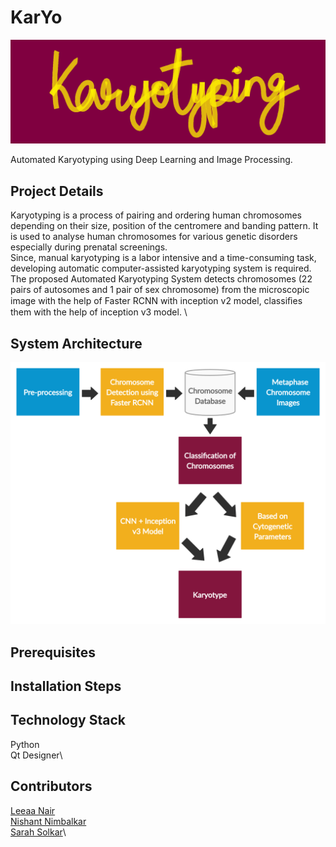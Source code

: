# KarYo

![Karyotyping](/images/logo.png?raw=true)

Automated Karyotyping using Deep Learning and Image Processing.

## Project Details
Karyotyping is a process of pairing and ordering human chromosomes depending on their size, position of the centromere and banding pattern.
It is used to analyse human chromosomes for various genetic disorders especially during prenatal screenings.\
Since, manual karyotyping is a labor intensive and a time-consuming task, developing automatic computer-assisted karyotyping system is required. The proposed Automated Karyotyping System  detects chromosomes (22 pairs of autosomes and 1 pair of sex chromosome) from the microscopic image with the help of Faster RCNN with inception v2 model, classiﬁes them with the help of inception v3 model. \

## System Architecture
![System Architecture](/images/schematic.png?raw=true)

## Prerequisites

## Installation Steps

## Technology Stack
Python\
Qt Designer\

## Contributors
[Leeaa Nair](https://github.com/leeaanair)\
[Nishant Nimbalkar](https://github.com/Nishant98)\
[Sarah Solkar](https://github.com/SarahSolkar)\




